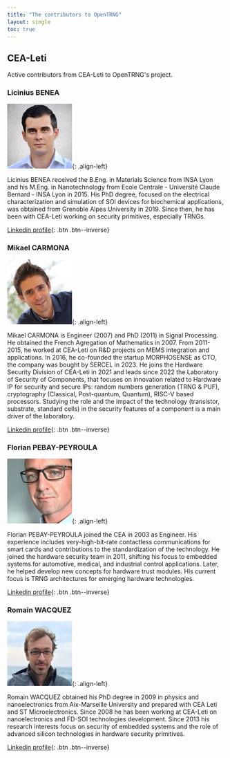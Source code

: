 ```yaml
---
title: "The contributors to OpenTRNG"
layout: single
toc: true
---
```


## CEA-Leti

Active contributors from CEA-Leti to OpenTRNG's project.

### Licinius BENEA

![image-left](/assets/images/avatar_lb.jpg){: .align-left}

Licinius BENEA received the B.Eng. in Materials Science from INSA Lyon and his M.Eng. in Nanotechnology from Ecole Centrale - Université Claude Bernard - INSA Lyon in 2015. His PhD degree, focused on the electrical characterization and simulation of SOI devices for biochemical applications, was obtained from Grenoble Alpes University in 2019. Since then, he has been with CEA-Leti working on security primitives, especially TRNGs.

[<i class="fab fa-fw fa-linkedin" aria-hidden="true"></i>Linkedin profile](https://www.linkedin.com/in/licinius-benea/){: .btn .btn--inverse}

### Mikael CARMONA

![image-left](/assets/images/avatar_mc.jpg){: .align-left}

Mikael CARMONA is Engineer (2007) and PhD (2011) in Signal Processing. He obtained the French Agregation of Mathematics in 2007. From 2011-2015, he worked at CEA-Leti on R&D projects on MEMS integration and applications. In 2016, he co-founded the startup MORPHOSENSE as CTO, the company was bought by SERCEL in 2023. He joins the Hardware Security Division of CEA-Leti in 2021 and leads since 2022 the Laboratory of Security of Components, that focuses on innovation related to Hardware IP for security and secure IPs: random numbers generation (TRNG & PUF), cryptography (Classical, Post-quantum, Quantum), RISC-V based processors. Studying the role and the impact of the technology (transistor, substrate, standard cells) in the security features of a component is a main driver of the laboratory.

[<i class="fab fa-fw fa-linkedin" aria-hidden="true"></i>Linkedin profile](https://www.linkedin.com/in/mikael-carmona-cyber/){: .btn .btn--inverse}

### Florian PEBAY-PEYROULA

![image-left](/assets/images/avatar_fp.jpg){: .align-left}

Florian PEBAY-PEYROULA joined the CEA in 2003 as Engineer. His experience includes very-high-bit-rate contactless communications for smart cards and contributions to the standardization of the technology. He joined the hardware security team in 2011, shifting his focus to embedded systems for automotive, medical, and industrial control applications. Later, he helped develop new concepts for hardware trust modules. His current focus is TRNG architectures for emerging hardware technologies.

[<i class="fab fa-fw fa-linkedin" aria-hidden="true"></i>Linkedin profile](https://www.linkedin.com/in/florian-pebay-peyroula/){: .btn .btn--inverse}

### Romain WACQUEZ

![image-left](/assets/images/avatar_rw.jpg){: .align-left}

Romain WACQUEZ obtained his PhD degree in 2009 in physics and nanoelectronics from Aix-Marseille University and prepared with CEA Leti and ST Microelectronics. Since 2008 he has been working at CEA-Leti on nanoelectronics and FD-SOI technologies development. Since 2013 his research interests focus on security of embedded systems and the role of advanced silicon technologies in hardware security primitives.

[<i class="fab fa-fw fa-linkedin" aria-hidden="true"></i>Linkedin profile](https://www.linkedin.com/in/romain-wacquez/){: .btn .btn--inverse}
